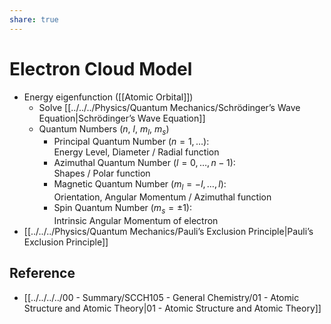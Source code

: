 ```yaml
---
share: true
---
```


# Electron Cloud Model

- Energy eigenfunction ([[Atomic Orbital]])
	- Solve [[../../../Physics/Quantum Mechanics/Schrödinger’s Wave Equation|Schrödinger’s Wave Equation]]
	- Quantum Numbers ($n$, $l$, $m_{l}$, $m_{s}$)
		- Principal Quantum Number ($n=1,\dots$):  
		  Energy Level, Diameter / Radial function
		- Azimuthal Quantum Number ($l=0,\dots,n-1$):  
		  Shapes / Polar function
		- Magnetic Quantum Number ($m_{l}=-l,\dots,l$):  
		  Orientation, Angular Momentum / Azimuthal function
		- Spin Quantum Number ($m_{s}=\pm1$):  
		  Intrinsic Angular Momentum of electron
- [[../../../Physics/Quantum Mechanics/Pauli’s Exclusion Principle|Pauli’s Exclusion Principle]]

## Reference

- [[../../../../00 - Summary/SCCH105 - General Chemistry/01 - Atomic Structure and Atomic Theory|01 - Atomic Structure and Atomic Theory]]
